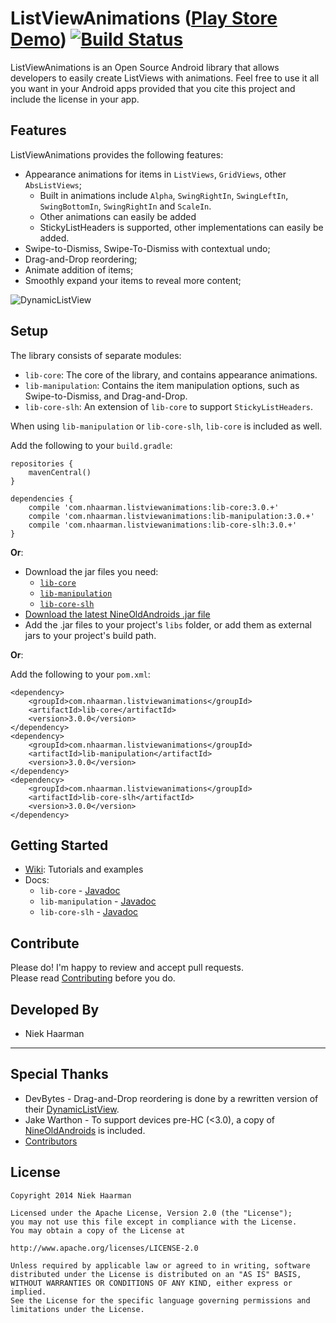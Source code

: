 ListViewAnimations ([Play Store Demo][1]) [![Build Status](https://travis-ci.org/nhaarman/ListViewAnimations.svg?branch=master)](https://travis-ci.org/nhaarman/ListViewAnimations)
===========

ListViewAnimations is an Open Source Android library that allows developers to easily create ListViews with animations.
Feel free to use it all you want in your Android apps provided that you cite this project and include the license in your app.

Features
-----
ListViewAnimations provides the following features:
* Appearance animations for items in `ListViews`, `GridViews`, other `AbsListViews`;
    * Built in animations include `Alpha`, `SwingRightIn`, `SwingLeftIn`, `SwingBottomIn`, `SwingRightIn` and `ScaleIn`.
	* Other animations can easily be added
    * StickyListHeaders is supported, other implementations can easily be added.
* Swipe-to-Dismiss, Swipe-To-Dismiss with contextual undo;
* Drag-and-Drop reordering;
* Animate addition of items;
* Smoothly expand your items to reveal more content;

![](https://raw.githubusercontent.com/nhaarman/ListViewAnimations/gh-pages/images/dynamiclistview.gif "DynamicListView")

Setup
-----

The library consists of separate modules:

* `lib-core`: The core of the library, and contains appearance animations.
* `lib-manipulation`: Contains the item manipulation options, such as Swipe-to-Dismiss, and Drag-and-Drop.
* `lib-core-slh`: An extension of `lib-core` to support `StickyListHeaders`.

When using `lib-manipulation` or `lib-core-slh`, `lib-core` is included as well.

Add the following to your `build.gradle`:

	repositories {
		mavenCentral()
	}
	
	dependencies {
		compile 'com.nhaarman.listviewanimations:lib-core:3.0.+'
		compile 'com.nhaarman.listviewanimations:lib-manipulation:3.0.+'
		compile 'com.nhaarman.listviewanimations:lib-core-slh:3.0.+'
	}

**Or**:

* Download the jar files you need:
    * [`lib-core`][8]
    * [`lib-manipulation`][9]
    * [`lib-core-slh`][10]
* [Download the latest NineOldAndroids .jar file][6]
* Add the .jar files to your project's `libs` folder, or add them as external jars to your project's build path.

**Or**:

Add the following to your `pom.xml`:

	<dependency>
		<groupId>com.nhaarman.listviewanimations</groupId>
		<artifactId>lib-core</artifactId>
		<version>3.0.0</version>
	</dependency>
	<dependency>
		<groupId>com.nhaarman.listviewanimations</groupId>
		<artifactId>lib-manipulation</artifactId>
		<version>3.0.0</version>
	</dependency>
	<dependency>
		<groupId>com.nhaarman.listviewanimations</groupId>
		<artifactId>lib-core-slh</artifactId>
		<version>3.0.0</version>
	</dependency>


Getting Started
-----

* [Wiki][11]: Tutorials and examples
* Docs:
    * `lib-core` - [Javadoc][12]
    * `lib-manipulation` - [Javadoc][13]
    * `lib-core-slh` - [Javadoc][14]

Contribute
-----
Please do! I'm happy to review and accept pull requests.  
Please read [Contributing](https://github.com/nhaarman/ListViewAnimations/blob/master/CONTRIBUTING.md) before you do.

Developed By
-----
* Niek Haarman

***

Special Thanks
-----
* DevBytes - Drag-and-Drop reordering is done by a rewritten version of their [DynamicListView][5].
* Jake Warthon - To support devices pre-HC (<3.0), a copy of [NineOldAndroids][2] is included.
* [Contributors][7]

License
-----

	Copyright 2014 Niek Haarman

	Licensed under the Apache License, Version 2.0 (the "License");
	you may not use this file except in compliance with the License.
	You may obtain a copy of the License at

	http://www.apache.org/licenses/LICENSE-2.0

	Unless required by applicable law or agreed to in writing, software
	distributed under the License is distributed on an "AS IS" BASIS,
	WITHOUT WARRANTIES OR CONDITIONS OF ANY KIND, either express or implied.
	See the License for the specific language governing permissions and
	limitations under the License.

 [1]: https://play.google.com/store/apps/details?id=com.haarman.listviewanimations
 [2]: http://nineoldandroids.com/
 [3]: http://en.wikipedia.org/wiki/Decorator_pattern
 [5]: http://youtu.be/_BZIvjMgH-Q
 [6]: https://github.com/JakeWharton/NineOldAndroids/downloads
 [7]: https://github.com/nhaarman/ListViewAnimations/graphs/contributors
 [8]: https://github.com/nhaarman/ListViewAnimations/releases/download/3.0.0/listviewanimations_lib-core_3.0.0.jar
 [9]: https://github.com/nhaarman/ListViewAnimations/releases/download/3.0.0/listviewanimations_lib-manipulation_3.0.0.jar
 [10]: https://github.com/nhaarman/ListViewAnimations/releases/download/3.0.0/listviewanimations_lib-core-slh_3.0.0.jar
 [11]: https://github.com/nhaarman/ListViewAnimations/wiki
 [12]: http://nhaarman.github.io/ListViewAnimations/javadoc/3.0.0/lib-core
 [13]: http://nhaarman.github.io/ListViewAnimations/javadoc/3.0.0/lib-manipulation
 [14]: http://nhaarman.github.io/ListViewAnimations/javadoc/3.0.0/lib-core-slh
